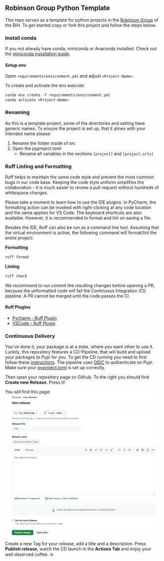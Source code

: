 ## Robinson Group Python Template
This repo serves as a template for python projects in the [Robinson Group](https://robinsongroup.github.io/) of the BIH.
To get started copy or fork this project and follow the steps below.
### Install conda
If you not already have conda, miniconda or Anaconda installed. Check out the [miniconda installation guide](https://www.anaconda.com/docs/getting-started/miniconda/install#quickstart-install-instructions).

#### Setup env
Open `requirements/environment.yml` and adjust `<Project-Name>`.

To create and activate the env execute:

```
conda env create -f requirements/environment.yml
conda activate <Project-Name>
```

### Renaming
As this is a template project, some of the directories and setting have generic names. To ensure the project is set up, that it alines with your intended name please:

1. Rename the folder inside of src
2. Open the pyproject.toml
   - Rename all variables in the sections ``[project]`` and ``[project.urls]``

### Ruff Linting and Formatting
Ruff helps to maintain the same code style and prevent the most common bugs in our code base. Keeping the code style uniform simplifies the collaboration - it is much easier to review a pull request without hundreds of whitespace changes.

Please take a moment to learn how to use the IDE plugins. In PyCharm, the formatting action can be invoked with right-clicking at any code location and the same applies for VS Code. The keyboard shortcuts are also available. However, it is recommended to format and lint on saving a file.

Besides the IDE, Ruff can also be run as a command line tool. Assuming that the virtual environment is active, the following command will format/lint the entire project:

**Formatting**
```bash
ruff format
```
**Linting**
```bash
ruff check
```
We recommend to run commit the resulting changes before opening a PR, because the unformatted code will fail the Continuous Integration (CI) pipeline. A PR cannot be merged until the code passes the CI.

#### Ruff Plugins
- [Pycharm - Ruff Plugin](https://plugins.jetbrains.com/plugin/20574-ruff)
- [VSCode - Ruff Plugin](https://marketplace.visualstudio.com/items?itemName=charliermarsh.ruff)

### Continuous Delivery
You've done it, your package is at a state, where you want other to use it. Luckily, this repository features a CD-Pipeline,
that will build and upload your packages to Pypi for you. To get the CD running you need to first follow these [instructions](https://docs.pypi.org/trusted-publishers/adding-a-publisher/). The pipeline uses [OIDC](https://openid.net/developers/how-connect-works/) to authenticate on Pypi. Make sure your [pyproject.toml](pyproject.toml) is set up correctly.

Then open your repository page on Github. To the right you should find **Create new Release**. Press it!

You will find this page:
![img.png](release_page.png)

Create a new Tag for your release, add a title and a description. Press **Publish release**, watch the CD launch in the **Actions Tab** and enjoy your well deserved coffee. ☕